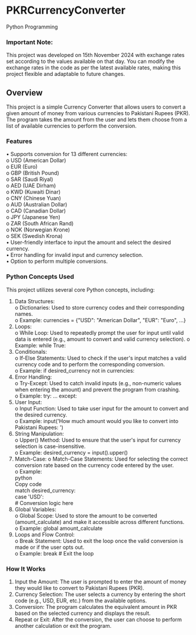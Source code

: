 # PKRCurrencyConverter
Python Programming 

### Important Note:
This project was developed on 15th November 2024 with exchange rates set according to the values available on that day. You can modify the exchange rates in the code as per the latest available rates, making this project flexible and adaptable to future changes. <br>
## Overview
This project is a simple Currency Converter that allows users to convert a given amount of money from various currencies to Pakistani Rupees (PKR). The program takes the amount from the user and lets them choose from a list of available currencies to perform the conversion. <br>
### Features
•	Supports conversion for 13 different currencies: <br>
o	USD (American Dollar) <br>
o	EUR (Euro) <br>
o	GBP (British Pound) <br>
o	SAR (Saudi Riyal) <br>
o	AED (UAE Dirham) <br>
o	KWD (Kuwaiti Dinar) <br>
o	CNY (Chinese Yuan) <br>
o	AUD (Australian Dollar) <br>
o	CAD (Canadian Dollar) <br>
o	JPY (Japanese Yen) <br>
o	ZAR (South African Rand) <br>
o	NOK (Norwegian Krone) <br>
o	SEK (Swedish Krona) <br>
•	User-friendly interface to input the amount and select the desired currency. <br>
•	Error handling for invalid input and currency selection. <br>
•	Option to perform multiple conversions. <br>
### Python Concepts Used<br>
This project utilizes several core Python concepts, including: <br>
1.	Data Structures: <br>
o	Dictionaries: Used to store currency codes and their corresponding names. <br>
o	Example: currencies = {"USD": "American Dollar", "EUR": "Euro", ...} <br>
2.	Loops: <br>
o	While Loop: Used to repeatedly prompt the user for input until valid data is entered (e.g., amount to convert and valid currency selection).
o	Example: while True: <br>
3.	Conditionals: <br>
o	If-Else Statements: Used to check if the user's input matches a valid currency code and to perform the corresponding conversion. <br>
o	Example: if desired_currency not in currencies: <br>
4.	Error Handling: <br>
o	Try-Except: Used to catch invalid inputs (e.g., non-numeric values when entering the amount) and prevent the program from crashing. <br>
o	Example: try: ... except: <br>
5.	User Input: <br>
o	Input Function: Used to take user input for the amount to convert and the desired currency. <br>
o	Example: input('How much amount would you like to convert into Pakistani Rupees: ') <br>
6.	String Manipulation: <br>
o	Upper() Method: Used to ensure that the user's input for currency selection is case-insensitive. <br>
o	Example: desired_currency = input().upper()<br>
7.	Match-Case:
o	Match-Case Statements: Used for selecting the correct conversion rate based on the currency code entered by the user. <br>
o	Example: <br>
python<br>
Copy code<br>
match desired_currency: <br>
    case 'USD': <br>
        # Conversion logic here<br>
8.	Global Variables: <br>
o	Global Scope: Used to store the amount to be converted (amount_calculate) and make it accessible across different functions. <br>
o	Example: global amount_calculate<br>
9.	Loops and Flow Control: <br>
o	Break Statement: Used to exit the loop once the valid conversion is made or if the user opts out. <br>
o	Example: break # Exit the loop<br>
### How It Works<br>
1.	Input the Amount: The user is prompted to enter the amount of money they would like to convert to Pakistani Rupees (PKR). <br>
2.	Currency Selection: The user selects a currency by entering the short code (e.g., USD, EUR, etc.) from the available options. <br>
3.	Conversion: The program calculates the equivalent amount in PKR based on the selected currency and displays the result. <br>
4.	Repeat or Exit: After the conversion, the user can choose to perform another calculation or exit the program. <br>

